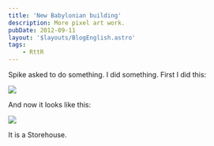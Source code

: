 ```yaml
---
title: 'New Babylonian building'
description: More pixel art work.
pubDate: 2012-09-11
layout: '$layouts/BlogEnglish.astro'
tags:
    - RttR
---
```


Spike asked to do something. I did something. First I did this:

![](/forum-rttr/new_people_storehouse.png)

And now it looks like this:

![](/forum-rttr/new_people_storehouse2.png)

It is a Storehouse.
